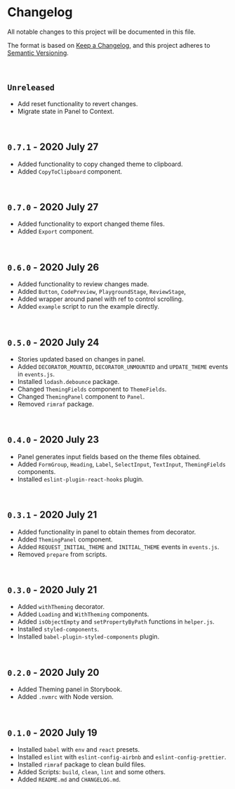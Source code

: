 # Changelog

All notable changes to this project will be documented in this file.

The format is based on [Keep a Changelog](https://keepachangelog.com/en/1.0.0/), and this project adheres to [Semantic Versioning](https://semver.org/spec/v2.0.0.html).

<br/>

## `Unreleased`

- Add reset functionality to revert changes.
- Migrate state in Panel to Context.

<br/>

## `0.7.1` - 2020 July 27

- Added functionality to copy changed theme to clipboard.
- Added `CopyToClipboard` component.

<br/>

## `0.7.0` - 2020 July 27

- Added functionality to export changed theme files.
- Added `Export` component.

<br/>

## `0.6.0` - 2020 July 26

- Added functionality to review changes made.
- Added `Button`, `CodePreview`, `PlaygroundStage`, `ReviewStage`,
- Added wrapper around panel with ref to control scrolling.
- Added `example` script to run the example directly.

<br/>

## `0.5.0` - 2020 July 24

- Stories updated based on changes in panel.
- Added `DECORATOR_MOUNTED`, `DECORATOR_UNMOUNTED` and `UPDATE_THEME` events in `events.js`.
- Installed `lodash.debounce` package.
- Changed `ThemingFields` component to `ThemeFields`.
- Changed `ThemingPanel` component to `Panel`.
- Removed `rimraf` package.

<br/>

## `0.4.0` - 2020 July 23

- Panel generates input fields based on the theme files obtained.
- Added `FormGroup`, `Heading`, `Label`, `SelectInput`, `TextInput`, `ThemingFields` components.
- Installed `eslint-plugin-react-hooks` plugin.

<br/>

## `0.3.1` - 2020 July 21

- Added functionality in panel to obtain themes from decorator.
- Added `ThemingPanel` component.
- Added `REQUEST_INITIAL_THEME` and `INITIAL_THEME` events in `events.js`.
- Removed `prepare` from scripts.

<br/>

## `0.3.0` - 2020 July 21

- Added `withTheming` decorator.
- Added `Loading` and `WithTheming` components.
- Added `isObjectEmpty` and `setPropertyByPath` functions in `helper.js`.
- Installed `styled-components`.
- Installed `babel-plugin-styled-components` plugin.

<br/>

## `0.2.0` - 2020 July 20

- Added Theming panel in Storybook.
- Added `.nvmrc` with Node version.

<br/>

## `0.1.0` - 2020 July 19

- Installed `babel` with `env` and `react` presets.
- Installed `eslint` with `eslint-config-airbnb` and `eslint-config-prettier`.
- Installed `rimraf` package to clean build files.
- Added Scripts: `build`, `clean`, `lint` and some others.
- Added `README.md` and `CHANGELOG.md`.
